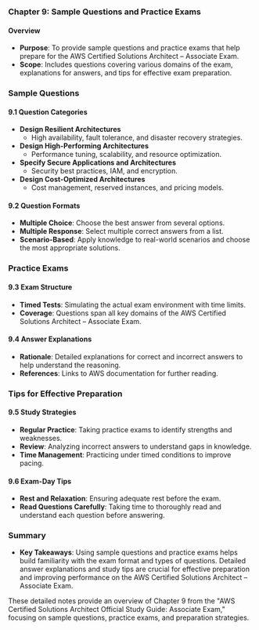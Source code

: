 ### Chapter 9: Sample Questions and Practice Exams

#### Overview
- **Purpose**: To provide sample questions and practice exams that help prepare for the AWS Certified Solutions Architect – Associate Exam.
- **Scope**: Includes questions covering various domains of the exam, explanations for answers, and tips for effective exam preparation.

### Sample Questions

#### 9.1 Question Categories
- **Design Resilient Architectures**
  - High availability, fault tolerance, and disaster recovery strategies.
- **Design High-Performing Architectures**
  - Performance tuning, scalability, and resource optimization.
- **Specify Secure Applications and Architectures**
  - Security best practices, IAM, and encryption.
- **Design Cost-Optimized Architectures**
  - Cost management, reserved instances, and pricing models.

#### 9.2 Question Formats
- **Multiple Choice**: Choose the best answer from several options.
- **Multiple Response**: Select multiple correct answers from a list.
- **Scenario-Based**: Apply knowledge to real-world scenarios and choose the most appropriate solutions.

### Practice Exams

#### 9.3 Exam Structure
- **Timed Tests**: Simulating the actual exam environment with time limits.
- **Coverage**: Questions span all key domains of the AWS Certified Solutions Architect – Associate Exam.

#### 9.4 Answer Explanations
- **Rationale**: Detailed explanations for correct and incorrect answers to help understand the reasoning.
- **References**: Links to AWS documentation for further reading.

### Tips for Effective Preparation

#### 9.5 Study Strategies
- **Regular Practice**: Taking practice exams to identify strengths and weaknesses.
- **Review**: Analyzing incorrect answers to understand gaps in knowledge.
- **Time Management**: Practicing under timed conditions to improve pacing.

#### 9.6 Exam-Day Tips
- **Rest and Relaxation**: Ensuring adequate rest before the exam.
- **Read Questions Carefully**: Taking time to thoroughly read and understand each question before answering.

### Summary
- **Key Takeaways**: Using sample questions and practice exams helps build familiarity with the exam format and types of questions. Detailed answer explanations and study tips are crucial for effective preparation and improving performance on the AWS Certified Solutions Architect – Associate Exam.

These detailed notes provide an overview of Chapter 9 from the "AWS Certified Solutions Architect Official Study Guide: Associate Exam," focusing on sample questions, practice exams, and preparation strategies.